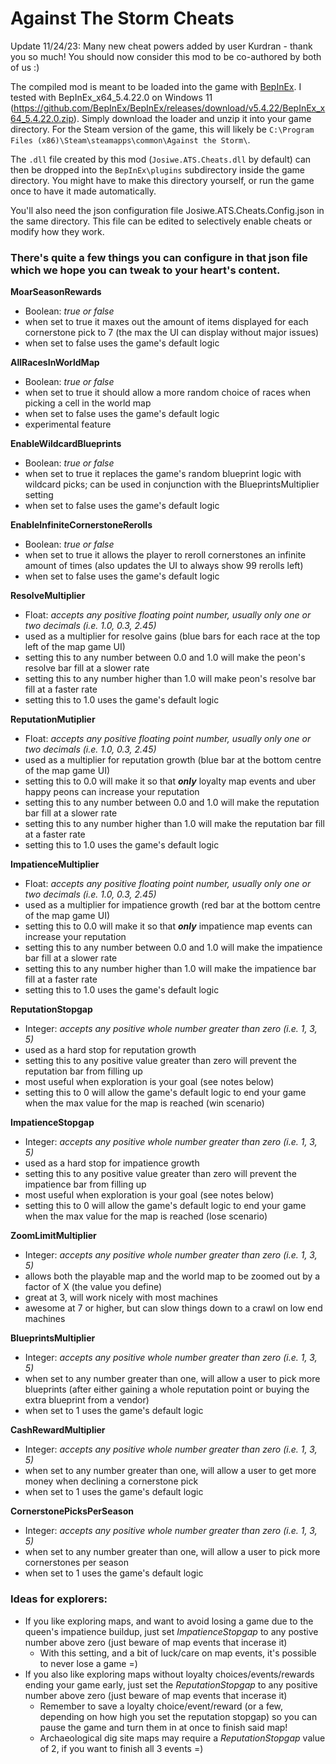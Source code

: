 # Against The Storm Cheats

Update 11/24/23: Many new cheat powers added by user Kurdran - thank you so much! You should now consider this mod to be co-authored by both of us :)

The compiled mod is meant to be loaded into the game with [BepInEx](https://github.com/BepInEx/BepInEx). 
I tested with BepInEx_x64_5.4.22.0 on Windows 11 (https://github.com/BepInEx/BepInEx/releases/download/v5.4.22/BepInEx_x64_5.4.22.0.zip). 
Simply download the loader and unzip it into your game directory. 
For the Steam version of the game, this will likely be `C:\Program Files (x86)\Steam\steamapps\common\Against the Storm\`. 

The `.dll` file created by this mod (`Josiwe.ATS.Cheats.dll` by default) can then be dropped into the `BepInEx\plugins` subdirectory 
inside the game directory. You might have to make this directory yourself, or run the game once to have it made automatically.

You'll also need the json configuration file Josiwe.ATS.Cheats.Config.json in the same directory. This file can be edited
to selectively enable cheats or modify how they work.


### There's quite a few things you can configure in that json file which we hope you can tweak to your heart's content.

**MoarSeasonRewards**
- Boolean: _true or false_
- when set to true it maxes out the amount of items displayed for each cornerstone pick to 7 (the max the UI can display without major issues)
- when set to false uses the game's default logic

**AllRacesInWorldMap**
- Boolean: _true or false_
- when set to true it should allow a more random choice of races when picking a cell in the world map
- when set to false uses the game's default logic
- experimental feature

**EnableWildcardBlueprints**
- Boolean: _true or false_
- when set to true it replaces the game's random blueprint logic with wildcard picks; can be used in conjunction with the BlueprintsMultiplier setting
- when set to false uses the game's default logic

**EnableInfiniteCornerstoneRerolls**
- Boolean: _true or false_
- when set to true it allows the player to reroll cornerstones an infinite amount of times (also updates the UI to always show 99 rerolls left)
- when set to false uses the game's default logic


**ResolveMultiplier**
- Float: _accepts any positive floating point number, usually only one or two decimals (i.e. 1.0, 0.3, 2.45)_
- used as a multiplier for resolve gains (blue bars for each race at the top left of the map game UI)
- setting this to any number between 0.0 and 1.0 will make the peon's resolve bar fill at a slower rate
- setting this to any number higher than 1.0 will make peon's resolve bar fill at a faster rate
- setting this to 1.0 uses the game's default logic

**ReputationMutiplier**
- Float: _accepts any positive floating point number, usually only one or two decimals (i.e. 1.0, 0.3, 2.45)_
- used as a multiplier for reputation growth (blue bar at the bottom centre of the map game UI)
- setting this to 0.0 will make it so that _**only**_ loyalty map events and uber happy peons can increase your reputation
- setting this to any number between 0.0 and 1.0 will make the reputation bar fill at a slower rate
- setting this to any number higher than 1.0 will make the reputation bar fill at a faster rate
- setting this to 1.0 uses the game's default logic

**ImpatienceMultiplier**
- Float: _accepts any positive floating point number, usually only one or two decimals (i.e. 1.0, 0.3, 2.45)_
- used as a multiplier for impatience growth (red bar at the bottom centre of the map game UI)
- setting this to 0.0 will make it so that _**only**_ impatience map events can increase your reputation
- setting this to any number between 0.0 and 1.0 will make the impatience bar fill at a slower rate
- setting this to any number higher than 1.0 will make the impatience bar fill at a faster rate
- setting this to 1.0 uses the game's default logic


**ReputationStopgap**
- Integer: _accepts any positive whole number greater than zero (i.e. 1, 3, 5)_
- used as a hard stop for reputation growth
- setting this to any positive value greater than zero will prevent the reputation bar from filling up
- most useful when exploration is your goal (see notes below)
- setting this to 0 will allow the game's default logic to end your game when the max value for the map is reached (win scenario)

**ImpatienceStopgap**
- Integer: _accepts any positive whole number greater than zero (i.e. 1, 3, 5)_
- used as a hard stop for impatience growth
- setting this to any positive value greater than zero will prevent the impatience bar from filling up
- most useful when exploration is your goal (see notes below)
- setting this to 0 will allow the game's default logic to end your game when the max value for the map is reached (lose scenario)

**ZoomLimitMultiplier**
- Integer: _accepts any positive whole number greater than zero (i.e. 1, 3, 5)_
- allows both the playable map and the world map to be zoomed out by a factor of X (the value you define)
- great at 3, will work nicely with most machines
- awesome at 7 or higher, but can slow things down to a crawl on low end machines

**BlueprintsMultiplier**
- Integer: _accepts any positive whole number greater than zero (i.e. 1, 3, 5)_
- when set to any number greater than one, will allow a user to pick more blueprints (after either gaining a whole reputation point or buying the extra blueprint from a vendor)
- when set to 1 uses the game's default logic

**CashRewardMultiplier**
- Integer: _accepts any positive whole number greater than zero (i.e. 1, 3, 5)_
- when set to any number greater than one, will allow a user to get more money when declining a cornerstone pick
- when set to 1 uses the game's default logic

**CornerstonePicksPerSeason**
- Integer: _accepts any positive whole number greater than zero (i.e. 1, 3, 5)_
- when set to any number greater than one, will allow a user to pick more cornerstones per season
- when set to 1 uses the game's default logic

### Ideas for explorers:
- If you like exploring maps, and want to avoid losing a game due to the queen's impatience buildup, just set _ImpatienceStopgap_ to any postive number above zero (just beware of map events that incerase it)
	- With this setting, and a bit of luck/care on map events, it's possible to never lose a game =) 
- If you also like exploring maps without loyalty choices/events/rewards ending your game early, just set the _ReputationStopgap_ to any positive number above zero (just beware of map events that incerase it)
	- Remember to save a loyalty choice/event/reward (or a few, depending on how high you set the reputation stopgap) so you can pause the game and turn them in at once to finish said map!
	- Archaeological dig site maps may require a _ReputationStopgap_ value of 2, if you want to finish all 3 events =)
